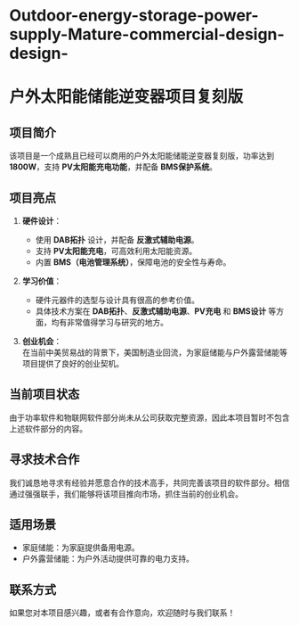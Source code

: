 # Outdoor-energy-storage-power-supply-Mature-commercial-design-design-
# 户外太阳能储能逆变器项目复刻版

## 项目简介
该项目是一个成熟且已经可以商用的户外太阳能储能逆变器复刻版，功率达到 **1800W**，支持 **PV太阳能充电功能**，并配备 **BMS保护系统**。  

## 项目亮点
1. **硬件设计**：  
   - 使用 **DAB拓扑** 设计，并配备 **反激式辅助电源**。
   - 支持 **PV太阳能充电**，可高效利用太阳能资源。
   - 内置 **BMS（电池管理系统）**，保障电池的安全性与寿命。

2. **学习价值**：  
   - 硬件元器件的选型与设计具有很高的参考价值。
   - 具体技术方案在 **DAB拓扑**、**反激式辅助电源**、**PV充电** 和 **BMS设计** 等方面，均有非常值得学习与研究的地方。

3. **创业机会**：  
   在当前中美贸易战的背景下，美国制造业回流，为家庭储能与户外露营储能等项目提供了良好的创业契机。

## 当前项目状态
由于功率软件和物联网软件部分尚未从公司获取完整资源，因此本项目暂时不包含上述软件部分的内容。  

## 寻求技术合作
我们诚恳地寻求有经验并愿意合作的技术高手，共同完善该项目的软件部分。相信通过强强联手，我们能够将该项目推向市场，抓住当前的创业机会。

## 适用场景
- 家庭储能：为家庭提供备用电源。
- 户外露营储能：为户外活动提供可靠的电力支持。

## 联系方式
如果您对本项目感兴趣，或者有合作意向，欢迎随时与我们联系！
